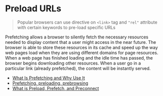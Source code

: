 # Preload URLs

> Popular browsers can use directive on `<link>` tag and `"rel"` attribute with certain keywords to pre-load specific URLs

Prefetching allows a browser to silently fetch the necessary resources needed to display content that a user might access in the near future. The browser is able to store these resources in its cache and speed up the way web pages load when they are using different domains for page resources. When a web page has finished loading and the idle time has passed, the browser begins downloading other resources. When a user go in a particular link (already prefetched), the content will be instantly served.

- [What Is Prefetching and Why Use It](https://www.keycdn.com/support/prefetching)
- [Prefetching, preloading, prebrowsing](https://css-tricks.com/prefetching-preloading-prebrowsing/)
- [What is Preload, Prefetch, and Preconnect](https://www.keycdn.com/blog/resource-hints)
